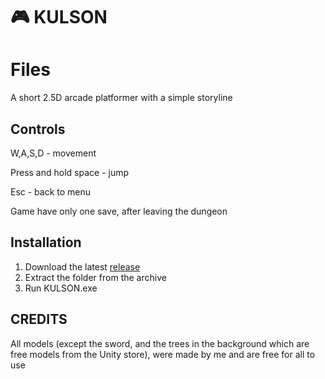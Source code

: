 # 🎮 KULSON




# Files

A short 2.5D arcade platformer with a simple storyline

## Controls

W,A,S,D - movement

Press and hold space - jump

Esc - back to menu

Game have only one save, after leaving the dungeon

## Installation

1. Download the latest [release](https://github.com/PatrickMonsterr/PROJECT-KULSON/releases/tag/1.0)
2. Extract the folder from the archive
3. Run KULSON.exe

## CREDITS

All models (except the sword, and the trees in the background which are free models from the Unity store), were made by me and are free for all to use

